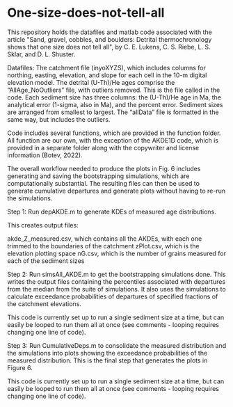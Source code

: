 # One-size-does-not-tell-all
This repository holds the datafiles and matlab code associated with the article "Sand, gravel, cobbles, and boulders: Detrital thermochronology shows that one size does not tell all", by C. E. Lukens, C. S. Riebe, L. S. Sklar, and D. L. Shuster.

Datafiles:  The catchment file (inyoXYZS), which includes columns for northing, easting, elevation, and slope for each cell in the 10-m digital elevation model. 
The detrital (U-Th)/He ages comprise the “AllAge_NoOutliers” file, with outliers removed. This is the file called in the code. Each sediment size has three columns: the (U-Th)/He age in Ma, the analytical error (1-sigma, also in Ma), and the percent error. Sediment sizes are arranged from smallest to largest. 
The “allData” file is formatted in the same way, but includes the outliers. 

Code includes several functions, which are provided in the function folder. All function are our own, with the exception of the AKDE1D code, which is provided in a separate folder along with the copywriter and license information (Botev, 2022). 

The overall workflow needed to produce the plots in Fig. 6 includes generating and saving the bootstrapping simulations, which are computationally substantial. The resulting files can then be used to generate cumulative departures and generate plots without having to re-run the simulations. 

Step 1: Run depAKDE.m to generate KDEs of measured age distributions.

This creates output files:

akde_Z_measured.csv, which contains all the AKDEs, with each one trimmed to the boundaries of the catchment
zPlot.csv, which is the elevation plotting space
nG.csv, which is the number of grains measured for each of the sediment sizes

Step 2: Run simsAll_AKDE.m to get the bootstrapping simulations done. This writes the output files containing the percentiles associated with departures from the median from the suite of simulations. It also uses the simulations to calculate exceedance probabilities of departures of specified fractions of the catchment elevations.

This code is currently set up to run a single sediment size at a time, but can easily be looped to run them all at once (see comments - looping requires changing one line of code).

Step 3: Run CumulativeDeps.m to consolidate the measured distribution and the simulations into plots showing the exceedance probabilities of the measured distribution. This is the final step that generates the plots in Figure 6.

This code is currently set up to run a single sediment size at a time, but can easily be looped to run them all at once (see comments - looping requires changing one line of code).

